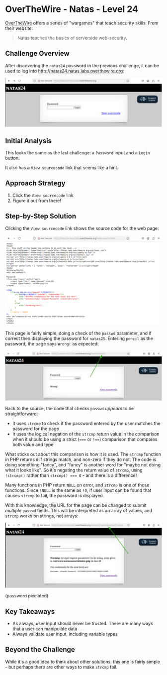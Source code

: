 # OverTheWire - Natas - Level 24

[OverTheWire](https://overthewire.org) offers a series of "wargames" that teach
security skills. From their website:

> Natas teaches the basics of serverside web-security.

## Challenge Overview

After discovering the `natas24` password in the previous challenge, it can be
used to log into http://natas24.natas.labs.overthewire.org:

![The Index Page](images/level_24/00_index_page.png)

## Initial Analysis

This looks the same as the last challenge: a `Password` input and a `Login`
button.

It also has a `View sourcecode` link that seems like a hint.

## Approach Strategy

1. Click the `View sourcecode` link
1. Figure it out from there!

## Step-by-Step Solution

Clicking the `View sourcecode` link shows the source code for the web page:

![The Page Source](images/level_24/01_page_source.png)

This page is fairly simple, doing a check of the `passwd` parameter, and if
correct then displaying the password for `natas25`. Entering `pencil` as the
password, the page says `Wrong!` as expected:

![Password is Pencil](images/level_24/02_pencil.png)

Back to the source, the code that checks `passwd` _appears_ to be
straightforward:

- It uses `strcmp` to check if the password entered by the user matches the
  password for the page
- It uses the logical negation of the `strcmp` return value in the comparison
  when it should be using a strict (`===` or `!==`) comparison that compares
  both value and type

What sticks out about this comparison is how it is used. The `strcmp` function
in PHP returns `0` if strings match, and non-zero if they do not. The code is
doing something "fancy", and "fancy" is another word for "maybe not doing what
it looks like". So it's negating the return value of `strcmp`, using `!strcmp()`
rather than `strcmp() === 0` - and there is a difference!

Many functions in PHP return `NULL` on error, and `strcmp` is one of those
functions. Since `!NULL` is the same as `!0`, if user input can be found that
causes `strcmp` to fail, the password is displayed.

With this knowledge, the URL for the page can be changed to submit _multiple_
`passwd` fields. This will be interpreted as an array of values, and `strcmp`
works on strings, not arrays:

![Password](images/level_24/03_password.png)

(password pixelated)

## Key Takeaways

- As always, user input should never be trusted. There are many ways that a user
  can manipulate data
- Always validate user input, including variable types

## Beyond the Challenge

While it's a good idea to think about other solutions, this one is fairly
simple - but perhaps there are other ways to make `strcmp` fail.
